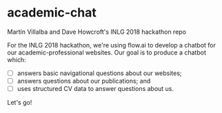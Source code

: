 # academic-chat

Martín Villalba and Dave Howcroft's INLG 2018 hackathon repo

For the INLG 2018 hackathon, we're using flow.ai to develop a chatbot for our academic-professional websites.
Our goal is to produce a chatbot which:

* [ ] answers basic navigational questions about our websites;
* [ ] answers questions about our publications; and
* [ ] uses structured CV data to answer questions about us.

Let's go!
